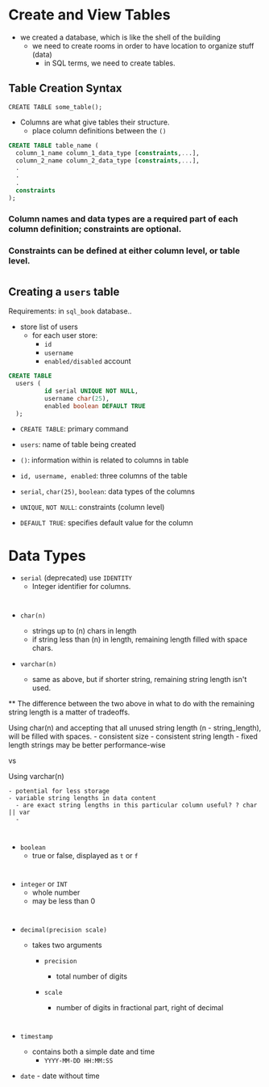 # Create and View Tables
  - we created a database, which is like the shell of the building
    - we need to create rooms in order to have location to organize stuff (data)
      - in SQL terms, we need to create tables. 

##

## Table Creation Syntax

`CREATE TABLE some_table();`

- Columns are what give tables their structure.
  - place column definitions between the `()`

```sql
CREATE TABLE table_name (
  column_1_name column_1_data_type [constraints,...],
  column_2_name column_2_data_type [constraints,...],
  .
  .
  .
  constraints
);
```

### Column names and data types are a required part of each column definition; constraints are optional.

### Constraints can be defined at either column level, or table level.

# 
#
#
#


## Creating a `users` table

Requirements: in `sql_book` database..
  - store list of users
    - for each user store:
      - `id`
      - `username`
      - `enabled/disabled` account


```sql
CREATE TABLE 
  users (
          id serial UNIQUE NOT NULL,
          username char(25),
          enabled boolean DEFAULT TRUE
  );
```

- `CREATE TABLE`: primary command

- `users`: name of table being created

- `()`: information within is related to columns in table

- `id, username, enabled`: three columns of the table

- `serial`, `char(25)`, `boolean`: data types of the columns

- `UNIQUE`, `NOT NULL`: constraints (column level)

- `DEFAULT TRUE`: specifies default value for the column

#


#
#
#

# Data Types

  - `serial` (deprecated) use `IDENTITY`
    - Integer identifier for columns. 

  #

  - `char(n)`
    - strings up to (n) chars in length
    - if string less than (n) in length, remaining length filled with space chars. 

  - `varchar(n)`
    - same as above, but if shorter string, remaining string length isn't used. 

  ** The difference between the two above in what to do with the remaining string length is a matter of tradeoffs. 

  Using char(n) and accepting that all unused string length (n - string_length), will be filled with spaces. 
    - consistent size
    - consistent string length
    - fixed length strings may be better performance-wise

  vs

  Using varchar(n)

    - potential for less storage
    - variable string lengths in data content
      - are exact string lengths in this particular column useful? ? char || var
      - 

#

  - `boolean`
    - true or false, displayed as `t` or `f`

#

  - `integer` or `INT`
    - whole number
    - may be less than 0

#

  - `decimal(precision scale)`
    - takes two arguments
      
      - `precision` 
        - total number of digits

      - `scale`
        - number of digits in fractional part, right of decimal

#

  - `timestamp`
    - contains both a simple date and time
      - `YYYY-MM-DD HH:MM:SS`

  -   `date`
    - date without time

##
##

##
